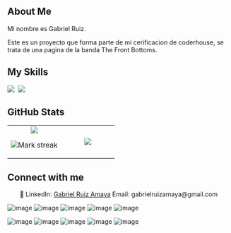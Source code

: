 ## About Me

Mi nombre es Gabriel Ruiz.

Este es un proyecto que forma parte de mi cerificacion de coderhouse, se trata de una pagina de la banda The Front Bottoms.

## My Skills

<img src="https://img.shields.io/badge/HTML-%23E34F26.svg?logo=html5&logoColor=white"> 
<img src="https://img.shields.io/badge/CSS-1572B6?logo=css3&logoColor=fff"> 

## GitHub Stats

<table><tbody><tr border="none"><td width="50%" align="center">
<img align="center" src="https://readme-stats-fork-mauve.vercel.app/api/?username=Atom1824&theme=dark&show_icons=true&count_private=true">

<img alt="Mark streak" src="https://github-readme-streak-stats-five-roan.vercel.app?user=Atom1824&theme=dark"></td><td width="50%" align="center">
<img align="center" src="https://readme-stats-fork-mauve.vercel.app/api/top-langs/?username=Atom1824&theme=dark&hide_border=false&no-bg=true&no-frame=true&langs_count=6"></td></tr></tbody></table>

## Connect with me

<p align="center">🔗 LinkedIn: <a href="https://www.linkedin.com/in/gabriel-ruiz-amaya-08399b185/" target="_blank">Gabriel Ruiz Amaya</a> Email: gabrielruizamaya@gmail.com</p>

![image](https://github.com/user-attachments/assets/a4593d9d-1f0d-41aa-aee3-647c23d6608a)
![image](https://github.com/user-attachments/assets/fbb288c5-cf69-46e2-81e3-ca6bfc169ca0)
![image](https://github.com/user-attachments/assets/5da72420-9b85-4291-a0df-18915916f5c9)
![image](https://github.com/user-attachments/assets/cd678e62-ccdb-47bd-9bf2-3e89dc15a15f)
![image](https://github.com/user-attachments/assets/3e3fda2a-6b76-445e-b7a9-ee0087c21602)

![image](https://github.com/user-attachments/assets/d43bea68-5627-4717-afe4-140768cdc9b9)
![image](https://github.com/user-attachments/assets/54832872-450a-4e5c-b9ea-37bf4c76f687)
![image](https://github.com/user-attachments/assets/9569c8fc-3fd2-4ac8-8880-bf2bbfd5f1d0)
![image](https://github.com/user-attachments/assets/697bddcc-1d1f-459c-b846-d8a5474ed3da)
![image](https://github.com/user-attachments/assets/9a64aa57-6097-40ac-a298-328e52b52147)
